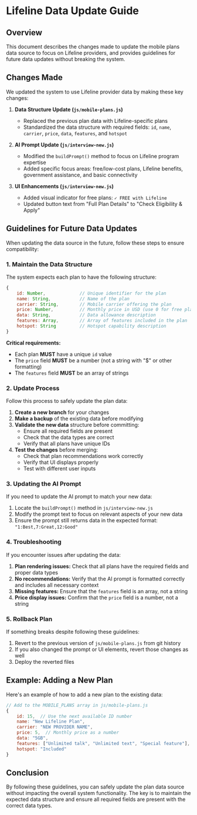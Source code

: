 # Lifeline Data Update Guide

## Overview

This document describes the changes made to update the mobile plans data source to focus on Lifeline providers, and provides guidelines for future data updates without breaking the system.

## Changes Made

We updated the system to use Lifeline provider data by making these key changes:

1. **Data Structure Update (`js/mobile-plans.js`)**
   - Replaced the previous plan data with Lifeline-specific plans
   - Standardized the data structure with required fields: `id`, `name`, `carrier`, `price`, `data`, `features`, and `hotspot`

2. **AI Prompt Update (`js/interview-new.js`)**
   - Modified the `buildPrompt()` method to focus on Lifeline program expertise
   - Added specific focus areas: free/low-cost plans, Lifeline benefits, government assistance, and basic connectivity

3. **UI Enhancements (`js/interview-new.js`)**
   - Added visual indicator for free plans: `✓ FREE with Lifeline`
   - Updated button text from "Full Plan Details" to "Check Eligibility & Apply"

## Guidelines for Future Data Updates

When updating the data source in the future, follow these steps to ensure compatibility:

### 1. Maintain the Data Structure

The system expects each plan to have the following structure:

```javascript
{
    id: Number,             // Unique identifier for the plan
    name: String,           // Name of the plan
    carrier: String,        // Mobile carrier offering the plan
    price: Number,          // Monthly price in USD (use 0 for free plans)
    data: String,           // Data allowance description
    features: Array,        // Array of features included in the plan
    hotspot: String         // Hotspot capability description
}
```

**Critical requirements:**
- Each plan **MUST** have a unique `id` value
- The `price` field **MUST** be a number (not a string with "$" or other formatting)
- The `features` field **MUST** be an array of strings

### 2. Update Process

Follow this process to safely update the plan data:

1. **Create a new branch** for your changes
2. **Make a backup** of the existing data before modifying
3. **Validate the new data** structure before committing:
   - Ensure all required fields are present
   - Check that the data types are correct
   - Verify that all plans have unique IDs
4. **Test the changes** before merging:
   - Check that plan recommendations work correctly
   - Verify that UI displays properly
   - Test with different user inputs

### 3. Updating the AI Prompt

If you need to update the AI prompt to match your new data:

1. Locate the `buildPrompt()` method in `js/interview-new.js`
2. Modify the prompt text to focus on relevant aspects of your new data
3. Ensure the prompt still returns data in the expected format: `"1:Best,7:Great,12:Good"`

### 4. Troubleshooting

If you encounter issues after updating the data:

1. **Plan rendering issues:** Check that all plans have the required fields and proper data types
2. **No recommendations:** Verify that the AI prompt is formatted correctly and includes all necessary context
3. **Missing features:** Ensure that the `features` field is an array, not a string
4. **Price display issues:** Confirm that the `price` field is a number, not a string

### 5. Rollback Plan

If something breaks despite following these guidelines:

1. Revert to the previous version of `js/mobile-plans.js` from git history
2. If you also changed the prompt or UI elements, revert those changes as well
3. Deploy the reverted files

## Example: Adding a New Plan

Here's an example of how to add a new plan to the existing data:

```javascript
// Add to the MOBILE_PLANS array in js/mobile-plans.js
{
    id: 15,  // Use the next available ID number
    name: "New Lifeline Plan",
    carrier: "NEW PROVIDER NAME",
    price: 5,  // Monthly price as a number
    data: "5GB",
    features: ["Unlimited talk", "Unlimited text", "Special feature"],
    hotspot: "Included"
}
```

## Conclusion

By following these guidelines, you can safely update the plan data source without impacting the overall system functionality. The key is to maintain the expected data structure and ensure all required fields are present with the correct data types. 